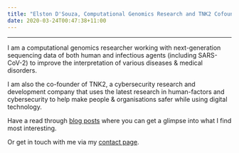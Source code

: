 ```yaml
---
title: "Elston D'Souza, Computational Genomics Research and TNK2 Cofounder" 
date: 2020-03-24T00:47:38+11:00
---
```


---- 
I am a computational genomics researcher working with next-generation sequencing data of both human and infectious agents (including SARS-CoV-2) to improve the interpretation of various diseases & medical disorders.

I am also the co-founder of TNK2, a cybersecurity research and development company that uses the latest research in human-factors and cybersecurity to help make people & organisations safer while using digital technology.

Have a read through [blog posts](/posts/) where you can get a glimpse into what I find most interesting.
 
Or get in touch with me via my [contact page](/contact/).

